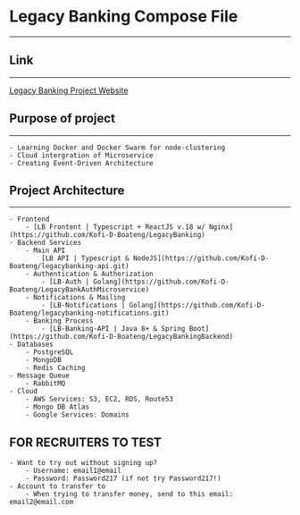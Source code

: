 # Legacy Banking Compose File
---
## Link
---
[Legacy Banking Project Website](legacybanking.us)

## Purpose of project
---
    - Learning Docker and Docker Swarm for node-clustering
    - Cloud intergration of Microservice
    - Creating Event-Driven Architecture

## Project Architecture
---
    - Frontend
        - [LB Frontent | Typescript + ReactJS v.18 w/ Nginx](https://github.com/Kofi-D-Boateng/LegacyBanking)
    - Backend Services
        - Main API
            [LB API | Typescript & NodeJS](https://github.com/Kofi-D-Boateng/legacybanking-api.git)
        - Authentication & Authorization
            - [LB-Auth | Golang](https://github.com/Kofi-D-Boateng/LegacyBankAuthMicroservice)
        - Notifications & Mailing
            - [LB-Notifications | Golang](https://github.com/Kofi-D-Boateng/legacybanking-notifications.git)
        - Banking Process
            - [LB-Banking-API | Java 8+ & Spring Boot](https://github.com/Kofi-D-Boateng/LegacyBankingBackend)
    - Databases
        - PostgreSQL
        - MongoDB 
        - Redis Caching
    - Message Queue
        - RabbitMQ
    - Cloud
        - AWS Services: S3, EC2, RDS, Route53
        - Mongo DB Atlas
        - Google Services: Domains

## FOR RECRUITERS TO TEST

    - Want to try out without signing up?
        - Username: email1@email
        - Password: Password217 (if not try Password217!)
    - Account to transfer to
        - When trying to transfer money, send to this email: email2@email.com
